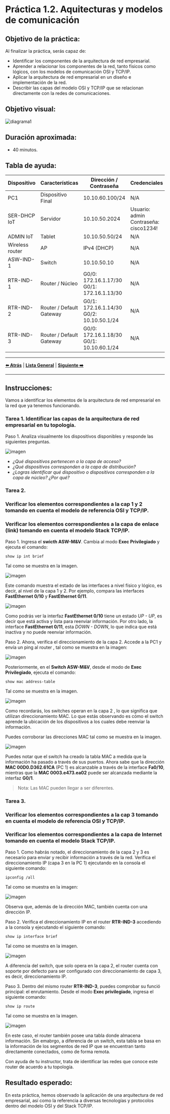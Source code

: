 # Práctica 1.2. Aquitecturas y modelos de comunicación 

## Objetivo de la práctica:
Al finalizar la práctica, serás capaz de:
- Identificar los componentes de la arquitectura de red empresarial.
- Aprender a relacionar los componentes de la red, tanto físicos como lógicos, con los modelos de comunicación OSI y TCP/IP. 
- Aplicar la arquitectura de red empresarial en un diseño e implementación de la red. 
- Describir las capas del modelo OSI y TCP/IP que se relacionan directamente con la redes de comunicaciones.

## Objetivo visual:

![diagrama1](../Imagenes/Práctica2/2_1.png)

## Duración aproximada:
- 40 minutos.

## Tabla de ayuda:

| Dispositivo     | Características        | Dirección / Contraseña                              | Credenciales                            |
|-----------------|------------------------|-----------------------------------------------------|-----------------------------------------|
| PC1             | Dispositivo Final      | 10.10.60.100/24                                     | N/A                                     |
| SER-DHCP IoT    | Servidor               | 10.10.50.2024                                       | Usuario: admin<br>Contraseña: cisco1234! |
| ADMIN IoT       | Tablet                 | 10.10.50.50/24                                      | N/A                                     |
| Wireless router | AP                     | IPv4 (DHCP)                                         | N/A                                     |
| ASW-IND-1       | Switch                 | 10.10.50.10                                         | N/A                                     |
| RTR-IND-1       | Router / Núcleo        | G0/0: 172.16.1.17/30<br>G0/1: 172.16.1.13/30         | N/A                                     |
| RTR-IND-2       | Router / Default Gateway | G0/1: 172.16.1.14/30<br>G0/2: 10.10.50.1/24        | N/A                                     |
| RTR-IND-3       | Router / Default Gateway | G0/0: 172.16.1.18/30<br>G0/1: 10.10.60.1/24                               | N/A                                     |

---

**[⬅️ Atrás](https://netec-mx.github.io/TPRACT_PROT_COM/Cap%C3%ADtulo1/)** | **[Lista General](https://netec-mx.github.io/TPRACT_PROT_COM/)** | **[Siguiente ➡️](https://netec-mx.github.io/TPRACT_PROT_COM/Cap%C3%ADtulo3/)**

---

## Instrucciones:

Vamos a identificar los elementos de la arquitectura de red empresarial en la red que ya tenemos funcionando.

### Tarea 1. Identificar las capas de la arquitectura de red empresarial en tu topología.

Paso 1. Analiza visualmente los dispositivos disponibles y responde las siguientes preguntas.

![imagen](../Imagenes/Práctica2/2_2.png)

- *¿Qué dispositivos pertenecen a la capa de acceso?*
- *¿Qué dispositivos corresponden a la capa de distribución?* 
- *¿Logras identificar qué dispositivo o dispositivos corresponden a la capa de núcleo? ¿Por qué?* 

### Tarea 2. 
### Verificar los elementos correspondientes a la cap 1 y 2 tomando en cuenta el modelo de referencia OSI y TCP/IP.
### Verificar los elementos correspondientes a la capa de enlace (link) tomando en cuenta el modelo Stack TCP/IP.

Paso 1. Ingresa el **swicth ASW-M&V**. Cambia al modo **Exec Privilegiado** y ejecuta el comando:

```
show ip int brief
```

Tal como se muestra en la imagen.

![imagen](../Imagenes/Práctica2/2_3.png)

Este comando  muestra el estado de las interfaces a nivel físico y lógico, es decir, al nivel de la capa 1 y 2. Por ejemplo, compara las interfaces **FastEthernet 0/10** y **FastEthernet 0/11**. 

![imagen](../Imagenes/Práctica2/2_4.png)

Como podrás ver la interfaz **FastEthernet 0/10** tiene un estado *UP - UP*, es decir que está activa y lista para reenviar información. Por otro lado, la interface **FastEthernet 0/11**, esta *DOWN - DOWN*, lo que indica que está inactiva y no puede reenviar información. 

Paso 2. Ahora, verifica el direccionamiento de la capa 2. Accede a la PC1 y envía un ping al router , tal como se muestra en la imagen:  

![imagen](../Imagenes/Práctica2/2_5.png)

Posteriormente, en el **Switch ASW-M&V**, desde el modo de **Exec Privilegiado**, ejecuta el comando:

```
show mac address-table
```

Tal como se muestra en la imagen.

![imagen](../Imagenes/Práctica2/2_6.png)

Como recordarás, los switches operan en la capa 2 , lo que significa que utilizan direccionamiento MAC. Lo que estás observando es cómo el switch aprende la ubicación de los dispositivos a los cuales debe reenviar la información.

Puedes corroborar las direcciones MAC tal como se muestra en la imagen.  

![imagen](../Imagenes/Práctica2/2_7.png)

Puedes notar que el switch ha creado la tabla MAC a medida que la información ha pasado a través de sus puertos. Ahora sabe que la dirección **MAC 00D0.D362.61CA** (PC 1) es alcanzable a través de la interface **Fa0/10**, mientras que la **MAC 0003.e473.ea02** puede ser alcanzada mediante la interfaz **G0/1**. 

> Nota: Las MAC pueden llegar a ser diferentes. 

### Tarea 3.  
### Verificar los elementos correspondientes a la cap 3 tomando en cuenta el modelo de referencia OSI y TCP/IP.
### Verificar los elementos correspondientes a la capa de Internet tomando en cuenta el modelo Stack TCP/IP.

Paso 1. Como habrás notado, el direccionamiento de la capa 2 y 3 es necesario para enviar y recibir información a través de la red. Verifica el direccionamiento IP (capa 3 en la PC 1) ejecutando en la consola el siguiente comando:

```
ipconfig /all
```

Tal como se muestra en la imagen:  

![imagen](../Imagenes/Práctica2/2_8.png)

Observa que, además de la dirección MAC, también cuenta con una dirección IP.  

Paso 2. Verifica el direccionamiento IP en el router **RTR-IND-3** accediendo a la consola y ejecutando el siguiente comando:

```
show ip interface brief
```

Tal como se muestra en la imagen.

![imagen](../Imagenes/Práctica2/2_9.png)

A diferencia del switch, que solo opera en la capa 2, el router cuenta con soporte por defecto para ser configurado con direccionamiento de capa 3, es decir, direccionamiento IP. 

Paso 3. Dentro del mismo router **RTR-IND-3**, puedes comprobar su funció principal: el enrutamiento. Desde el modo **Exec privilegiado**, ingresa el siguiente comando: 

```
show ip route
```

Tal como se muestra en la imagen.

![imagen](../Imagenes/Práctica2/2_10.png)

En este caso, el router también posee una tabla donde almacena información. Sin emabrgo, a diferencia de un switch, esta tabla se basa en la información de los segmentos de red IP que se encuentran tanto directamente conectados, como de forma remota. 

Con ayuda de tu instructor, trata de identificar las redes que conoce este router de acuerdo a tu topología.  

## Resultado esperado: 

En esta práctica, hemos observado la aplicación de una arquitectura de red empresarial, así como la referencia a diversas tecnologías y protocolos dentro del modelo OSI y del Stack TCP/IP.
